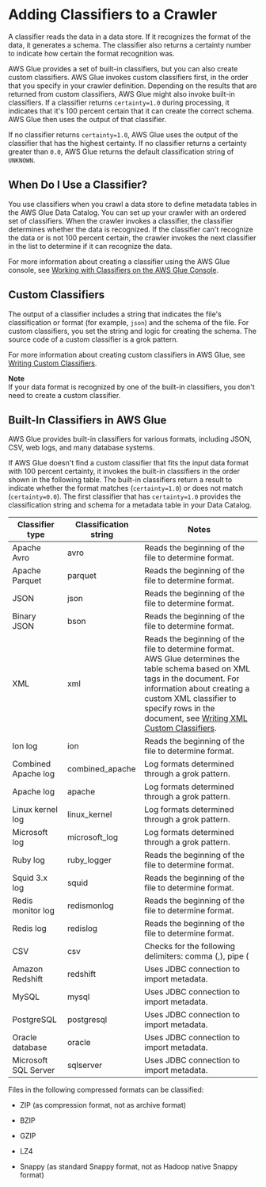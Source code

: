 # Adding Classifiers to a Crawler<a name="add-classifier"></a>

A classifier reads the data in a data store\. If it recognizes the format of the data, it generates a schema\. The classifier also returns a certainty number to indicate how certain the format recognition was\. 

AWS Glue provides a set of built\-in classifiers, but you can also create custom classifiers\. AWS Glue invokes custom classifiers first, in the order that you specify in your crawler definition\. Depending on the results that are returned from custom classifiers, AWS Glue might also invoke built\-in classifiers\. If a classifier returns `certainty=1.0` during processing, it indicates that it's 100 percent certain that it can create the correct schema\. AWS Glue then uses the output of that classifier\. 

If no classifier returns `certainty=1.0`, AWS Glue uses the output of the classifier that has the highest certainty\. If no classifier returns a certainty greater than `0.0`, AWS Glue returns the default classification string of `UNKNOWN`\.

## When Do I Use a Classifier?<a name="classifier-when-used"></a>

You use classifiers when you crawl a data store to define metadata tables in the AWS Glue Data Catalog\. You can set up your crawler with an ordered set of classifiers\. When the crawler invokes a classifier, the classifier determines whether the data is recognized\.  If the classifier can't recognize the data or is not 100 percent certain, the crawler invokes the next classifier in the list to determine if it can recognize the data\.  

 For more information about creating a classifier using the AWS Glue console, see [Working with Classifiers on the AWS Glue Console](console-classifiers.md)\. 

## Custom Classifiers<a name="classifier-defining"></a>

The output of a classifier includes a string that indicates the file's classification or format \(for example, `json`\) and the schema of the file\. For custom classifiers, you set the string and logic for creating the schema\. The source code of a custom classifier is a grok pattern\.  

For more information about creating custom classifiers in AWS Glue, see [Writing Custom Classifiers](custom-classifier.md)\.

**Note**  
If your data format is recognized by one of the built\-in classifiers, you don't need to create a custom classifier\.

## Built\-In Classifiers in AWS Glue<a name="classifier-built-in"></a>

 AWS Glue provides built\-in classifiers for various formats, including JSON, CSV, web logs, and many database systems\.

If AWS Glue doesn't find a custom classifier that fits the input data format with 100 percent certainty, it invokes the built\-in classifiers in the order shown in the following table\. The built\-in classifiers return a result to indicate whether the format matches \(`certainty=1.0`\) or does not match \(`certainty=0.0`\)\. The first classifier that has `certainty=1.0` provides the classification string and schema for a metadata table in your Data Catalog\.


| Classifier type | Classification string | Notes | 
| --- | --- | --- | 
| Apache Avro | avro | Reads the beginning of the file to determine format\. | 
| Apache Parquet | parquet | Reads the beginning of the file to determine format\. | 
| JSON | json | Reads the beginning of the file to determine format\. | 
| Binary JSON | bson | Reads the beginning of the file to determine format\. | 
| XML | xml | Reads the beginning of the file to determine format\. AWS Glue determines the table schema based on XML tags in the document\.  For information about creating a custom XML classifier to specify rows in the document, see [Writing XML Custom Classifiers](custom-classifier.md#custom-classifier-xml)\.  | 
| Ion log | ion | Reads the beginning of the file to determine format\. | 
| Combined Apache log | combined\_apache | Log formats determined through a grok pattern\. | 
| Apache log | apache | Log formats determined through a grok pattern\. | 
| Linux kernel log | linux\_kernel | Log formats determined through a grok pattern\. | 
| Microsoft log | microsoft\_log | Log formats determined through a grok pattern\. | 
| Ruby log | ruby\_logger | Reads the beginning of the file to determine format\. | 
| Squid 3\.x log | squid | Reads the beginning of the file to determine format\. | 
| Redis monitor log | redismonlog | Reads the beginning of the file to determine format\. | 
| Redis log | redislog | Reads the beginning of the file to determine format\. | 
| CSV | csv | Checks for the following delimiters: comma \(,\), pipe \(|\), tab \(\\t\), semicolon \(;\), and Ctrl\-A \(\\u0001\)\. Ctrl\-A is the Unicode control character for Start Of Heading\. | 
| Amazon Redshift | redshift | Uses JDBC connection to import metadata\. | 
| MySQL | mysql | Uses JDBC connection to import metadata\. | 
| PostgreSQL | postgresql | Uses JDBC connection to import metadata\. | 
| Oracle database | oracle | Uses JDBC connection to import metadata\. | 
| Microsoft SQL Server | sqlserver | Uses JDBC connection to import metadata\. | 

Files in the following compressed formats can be classified:

+ ZIP \(as compression format, not as archive format\)

+ BZIP

+ GZIP

+ LZ4

+ Snappy \(as standard Snappy format, not as Hadoop native Snappy format\)